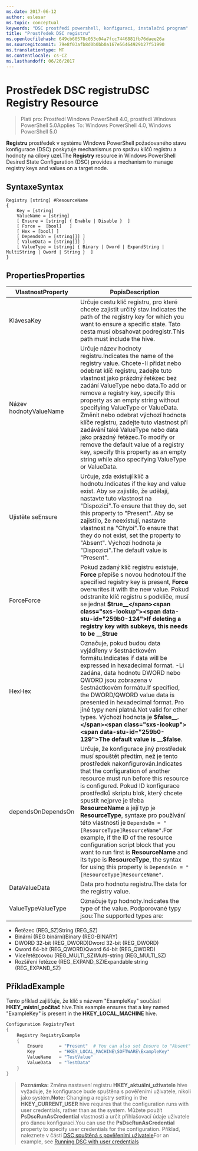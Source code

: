 ```yaml
---
ms.date: 2017-06-12
author: eslesar
ms.topic: conceptual
keywords: "DSC prostředí powershell, konfiguraci, instalační program"
title: "Prostředek DSC registru"
ms.openlocfilehash: 649cb60578c053c04a7fcc7446881fb76daee26a
ms.sourcegitcommit: 79e8f03afb8d0b0bb0a167e56464929b27f51990
ms.translationtype: MT
ms.contentlocale: cs-CZ
ms.lasthandoff: 06/26/2017
---
```

# <a name="dsc-registry-resource"></a><span data-ttu-id="259b0-103">Prostředek DSC registru</span><span class="sxs-lookup"><span data-stu-id="259b0-103">DSC Registry Resource</span></span>

> <span data-ttu-id="259b0-104">Platí pro: Prostředí Windows PowerShell 4.0, prostředí Windows PowerShell 5.0</span><span class="sxs-lookup"><span data-stu-id="259b0-104">Applies To: Windows PowerShell 4.0, Windows PowerShell 5.0</span></span>

<span data-ttu-id="259b0-105">**Registru** prostředek v systému Windows PowerShell požadovaného stavu konfigurace (DSC) poskytuje mechanismus pro správu klíčů registru a hodnoty na cílový uzel.</span><span class="sxs-lookup"><span data-stu-id="259b0-105">The **Registry** resource in Windows PowerShell Desired State Configuration (DSC) provides a mechanism to manage registry keys and values on a target node.</span></span>

## <a name="syntax"></a><span data-ttu-id="259b0-106">Syntaxe</span><span class="sxs-lookup"><span data-stu-id="259b0-106">Syntax</span></span>

```
Registry [string] #ResourceName
{
    Key = [string]
    ValueName = [string]
    [ Ensure = [string] { Enable | Disable }  ]
    [ Force =  [bool]   ]
    [ Hex = [bool] ]
    [ DependsOn = [string[]] ]
    [ ValueData = [string[]] ]
    [ ValueType = [string] { Binary | Dword | ExpandString | MultiString | Qword | String }  ]
}
```

## <a name="properties"></a><span data-ttu-id="259b0-107">Properties</span><span class="sxs-lookup"><span data-stu-id="259b0-107">Properties</span></span>
|  <span data-ttu-id="259b0-108">Vlastnost</span><span class="sxs-lookup"><span data-stu-id="259b0-108">Property</span></span>  |  <span data-ttu-id="259b0-109">Popis</span><span class="sxs-lookup"><span data-stu-id="259b0-109">Description</span></span>   | 
|---|---| 
| <span data-ttu-id="259b0-110">Klávesa</span><span class="sxs-lookup"><span data-stu-id="259b0-110">Key</span></span>| <span data-ttu-id="259b0-111">Určuje cestu klíč registru, pro které chcete zajistit určitý stav.</span><span class="sxs-lookup"><span data-stu-id="259b0-111">Indicates the path of the registry key for which you want to ensure a specific state.</span></span> <span data-ttu-id="259b0-112">Tato cesta musí obsahovat podregistr.</span><span class="sxs-lookup"><span data-stu-id="259b0-112">This path must include the hive.</span></span>| 
| <span data-ttu-id="259b0-113">Název hodnoty</span><span class="sxs-lookup"><span data-stu-id="259b0-113">ValueName</span></span>| <span data-ttu-id="259b0-114">Určuje název hodnoty registru.</span><span class="sxs-lookup"><span data-stu-id="259b0-114">Indicates the name of the registry value.</span></span> <span data-ttu-id="259b0-115">Chcete-li přidat nebo odebrat klíč registru, zadejte tuto vlastnost jako prázdný řetězec bez zadání ValueType nebo data.</span><span class="sxs-lookup"><span data-stu-id="259b0-115">To add or remove a registry key, specify this property as an empty string without specifying ValueType or ValueData.</span></span> <span data-ttu-id="259b0-116">Změnit nebo odebrat výchozí hodnota klíče registru, zadejte tuto vlastnost při zadávání také ValueType nebo data jako prázdný řetězec.</span><span class="sxs-lookup"><span data-stu-id="259b0-116">To modify or remove the default value of a registry key, specify this property as an empty string while also specifying ValueType or ValueData.</span></span>| 
| <span data-ttu-id="259b0-117">Ujistěte se</span><span class="sxs-lookup"><span data-stu-id="259b0-117">Ensure</span></span>| <span data-ttu-id="259b0-118">Určuje, zda existují klíč a hodnotu.</span><span class="sxs-lookup"><span data-stu-id="259b0-118">Indicates if the key and value exist.</span></span> <span data-ttu-id="259b0-119">Aby se zajistilo, že udělají, nastavte tuto vlastnost na "Dispozici".</span><span class="sxs-lookup"><span data-stu-id="259b0-119">To ensure that they do, set this property to "Present".</span></span> <span data-ttu-id="259b0-120">Aby se zajistilo, že neexistují, nastavte vlastnost na "Chybí".</span><span class="sxs-lookup"><span data-stu-id="259b0-120">To ensure that they do not exist, set the property to "Absent".</span></span> <span data-ttu-id="259b0-121">Výchozí hodnota je "Dispozici".</span><span class="sxs-lookup"><span data-stu-id="259b0-121">The default value is "Present".</span></span>| 
| <span data-ttu-id="259b0-122">Force</span><span class="sxs-lookup"><span data-stu-id="259b0-122">Force</span></span>| <span data-ttu-id="259b0-123">Pokud zadaný klíč registru existuje, __Force__ přepíše s novou hodnotou.</span><span class="sxs-lookup"><span data-stu-id="259b0-123">If the specified registry key is present, __Force__ overwrites it with the new value.</span></span> <span data-ttu-id="259b0-124">Pokud odstraníte klíč registru s podklíče, musí se jednat __$true__</span><span class="sxs-lookup"><span data-stu-id="259b0-124">If deleting a registry key with subkeys, this needs to be __$true__</span></span>| 
| <span data-ttu-id="259b0-125">Hex</span><span class="sxs-lookup"><span data-stu-id="259b0-125">Hex</span></span>| <span data-ttu-id="259b0-126">Označuje, pokud budou data vyjádřeny v šestnáctkovém formátu.</span><span class="sxs-lookup"><span data-stu-id="259b0-126">Indicates if data will be expressed in hexadecimal format.</span></span> <span data-ttu-id="259b0-127">-Li zadána, data hodnotu DWORD nebo QWORD jsou zobrazena v šestnáctkovém formátu.</span><span class="sxs-lookup"><span data-stu-id="259b0-127">If specified, the DWORD/QWORD value data is presented in hexadecimal format.</span></span> <span data-ttu-id="259b0-128">Pro jiné typy není platná.</span><span class="sxs-lookup"><span data-stu-id="259b0-128">Not valid for other types.</span></span> <span data-ttu-id="259b0-129">Výchozí hodnota je __$false__.</span><span class="sxs-lookup"><span data-stu-id="259b0-129">The default value is __$false__.</span></span>| 
| <span data-ttu-id="259b0-130">dependsOn</span><span class="sxs-lookup"><span data-stu-id="259b0-130">DependsOn</span></span>| <span data-ttu-id="259b0-131">Určuje, že konfigurace jiný prostředek musí spouštět předtím, než je tento prostředek nakonfigurován.</span><span class="sxs-lookup"><span data-stu-id="259b0-131">Indicates that the configuration of another resource must run before this resource is configured.</span></span> <span data-ttu-id="259b0-132">Pokud ID konfigurace prostředků skriptu blok, který chcete spustit nejprve je třeba __ResourceName__ a její typ je __ResourceType__, syntaxe pro používání této vlastnosti je `DependsOn = "[ResourceType]ResourceName"`.</span><span class="sxs-lookup"><span data-stu-id="259b0-132">For example, if the ID of the resource configuration script block that you want to run first is __ResourceName__ and its type is __ResourceType__, the syntax for using this property is `DependsOn = "[ResourceType]ResourceName"`.</span></span>| 
| <span data-ttu-id="259b0-133">Data</span><span class="sxs-lookup"><span data-stu-id="259b0-133">ValueData</span></span>| <span data-ttu-id="259b0-134">Data pro hodnotu registru.</span><span class="sxs-lookup"><span data-stu-id="259b0-134">The data for the registry value.</span></span>| 
| <span data-ttu-id="259b0-135">ValueType</span><span class="sxs-lookup"><span data-stu-id="259b0-135">ValueType</span></span>| <span data-ttu-id="259b0-136">Označuje typ hodnoty.</span><span class="sxs-lookup"><span data-stu-id="259b0-136">Indicates the type of the value.</span></span> <span data-ttu-id="259b0-137">Podporované typy jsou:</span><span class="sxs-lookup"><span data-stu-id="259b0-137">The supported types are:</span></span> 
<ul><li><span data-ttu-id="259b0-138">Řetězec (REG_SZ)</span><span class="sxs-lookup"><span data-stu-id="259b0-138">String (REG_SZ)</span></span></li>


<li><span data-ttu-id="259b0-139">Binární (REG binární)</span><span class="sxs-lookup"><span data-stu-id="259b0-139">Binary (REG-BINARY)</span></span></li>


<li><span data-ttu-id="259b0-140">DWORD 32-bit (REG_DWORD)</span><span class="sxs-lookup"><span data-stu-id="259b0-140">Dword 32-bit (REG_DWORD)</span></span></li>


<li><span data-ttu-id="259b0-141">Qword 64-bit (REG_QWORD)</span><span class="sxs-lookup"><span data-stu-id="259b0-141">Qword 64-bit (REG_QWORD)</span></span></li>


<li><span data-ttu-id="259b0-142">Víceřetězcovou (REG_MULTI_SZ)</span><span class="sxs-lookup"><span data-stu-id="259b0-142">Multi-string (REG_MULTI_SZ)</span></span></li>


<li><span data-ttu-id="259b0-143">Rozšíření řetězce (REG_EXPAND_SZ)</span><span class="sxs-lookup"><span data-stu-id="259b0-143">Expandable string (REG_EXPAND_SZ)</span></span></li></ul>

## <a name="example"></a><span data-ttu-id="259b0-144">Příklad</span><span class="sxs-lookup"><span data-stu-id="259b0-144">Example</span></span>
<span data-ttu-id="259b0-145">Tento příklad zajišťuje, že klíč s názvem "ExampleKey" součástí **HKEY\_místní\_počítač** hive.</span><span class="sxs-lookup"><span data-stu-id="259b0-145">This example ensures that a key named "ExampleKey" is present in the **HKEY\_LOCAL\_MACHINE** hive.</span></span>
```powershell
Configuration RegistryTest
{
    Registry RegistryExample
    {
        Ensure      = "Present"  # You can also set Ensure to "Absent"
        Key         = "HKEY_LOCAL_MACHINE\SOFTWARE\ExampleKey"
        ValueName   = "TestValue"
        ValueData   = "TestData"
    }
}
```

><span data-ttu-id="259b0-146">**Poznámka:** Změna nastavení registru **HKEY\_aktuální\_uživatele** hive vyžaduje, že konfigurace bude spuštěna s pověřeními uživatele, nikoli jako systém.</span><span class="sxs-lookup"><span data-stu-id="259b0-146">**Note:** Changing a registry setting in the **HKEY\_CURRENT\_USER** hive requires that the configuration runs with user credentials, rather than as the system.</span></span>
><span data-ttu-id="259b0-147">Můžete použít **PsDscRunAsCredential** vlastnosti a určit přihlašovací údaje uživatele pro danou konfiguraci.</span><span class="sxs-lookup"><span data-stu-id="259b0-147">You can use the **PsDscRunAsCredential** property to specify user credentials for the configuration.</span></span> <span data-ttu-id="259b0-148">Příklad, naleznete v části [DSC spuštěná s pověřeními uživatele](runAsUser.md)</span><span class="sxs-lookup"><span data-stu-id="259b0-148">For an example, see [Running DSC with user credentials](runAsUser.md)</span></span>



